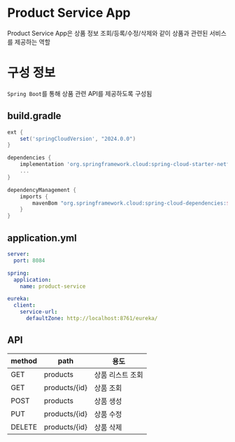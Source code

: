 # Product Service App
Product Service App은 상품 정보 조회/등록/수정/삭제와 같이 상품과 관련된 서비스를 제공하는 역할

# 구성 정보
`Spring Boot`를 통해 상품 관련 API를 제공하도록 구성됨

## build.gradle
```groovy
ext {
    set('springCloudVersion', "2024.0.0")
}

dependencies {
    implementation 'org.springframework.cloud:spring-cloud-starter-netflix-eureka-client'
    ...
}

dependencyManagement {
    imports {
        mavenBom "org.springframework.cloud:spring-cloud-dependencies:${springCloudVersion}"
    }
}
```

## application.yml
```yaml
server:
  port: 8084

spring:
  application:
    name: product-service

eureka:
  client:
    service-url:
      defaultZone: http://localhost:8761/eureka/

```

## API
| method | path          | 용도        |
|--------|---------------|-----------|
| GET    | products      | 상품 리스트 조회 |
| GET    | products/{id} | 상품 조회     |
| POST   | products      | 상품 생성     |
| PUT    | products/{id} | 상품 수정     |
| DELETE | products/{id} | 상품 삭제     |
